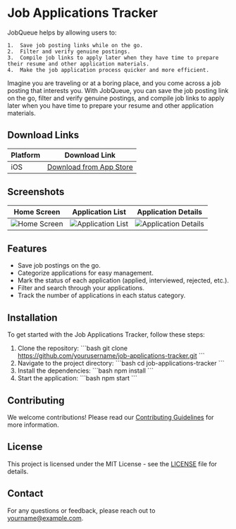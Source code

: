 
# Job Applications Tracker

JobQueue helps by allowing users to:

	1.	Save job posting links while on the go.
	2.	Filter and verify genuine postings.
	3.	Compile job links to apply later when they have time to prepare their resume and other application materials.
	4.	Make the job application process quicker and more efficient.

Imagine you are traveling or at a boring place, and you come across a job posting that interests you. With JobQueue, you can save the job posting link on the go, filter and verify genuine postings, and compile job links to apply later when you have time to prepare your resume and other application materials.

## Download Links

| Platform | Download Link |
|----------|---------------|
| iOS      | [Download from App Store](https://apps.apple.com/in/app/job-queue/id6503421892?platform=iphone) |

## Screenshots

| Home Screen | Application List | Application Details |
|-------------|------------------|---------------------|
| ![Home Screen](screenshots/home.png) | ![Application List](screenshots/application_list.png) | ![Application Details](screenshots/application_details.png) |

## Features

- Save job postings on the go.
- Categorize applications for easy management.
- Mark the status of each application (applied, interviewed, rejected, etc.).
- Filter and search through your applications.
- Track the number of applications in each status category.

## Installation

To get started with the Job Applications Tracker, follow these steps:

1. Clone the repository:
   \`\`\`bash
   git clone https://github.com/yourusername/job-applications-tracker.git
   \`\`\`
2. Navigate to the project directory:
   \`\`\`bash
   cd job-applications-tracker
   \`\`\`
3. Install the dependencies:
   \`\`\`bash
   npm install
   \`\`\`
4. Start the application:
   \`\`\`bash
   npm start
   \`\`\`

## Contributing

We welcome contributions! Please read our [Contributing Guidelines](CONTRIBUTING.md) for more information.

## License

This project is licensed under the MIT License - see the [LICENSE](LICENSE) file for details.

## Contact

For any questions or feedback, please reach out to [yourname@example.com](mailto:yourname@example.com).
